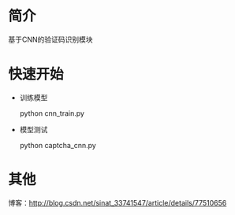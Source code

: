 # 简介
基于CNN的验证码识别模块
# 快速开始
* 训练模型

  python cnn_train.py

* 模型测试

  python captcha_cnn.py
  
 # 其他
 博客：http://blog.csdn.net/sinat_33741547/article/details/77510656
 
